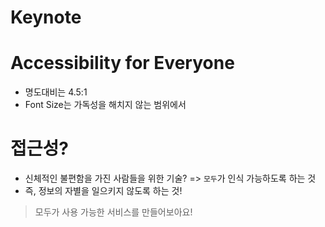 # Keynote

# Accessibility for Everyone
- 명도대비는 4.5:1
- Font Size는 가독성을 해치지 않는 범위에서

# 접근성?
- 신체적인 불편함을 가진 사람들을 위한 기술? => `모두`가 인식 가능하도록 하는 것
- 즉, 정보의 자별을 일으키지 않도록 하는 것!

> 모두가 사용 가능한 서비스를 만들어보아요!
